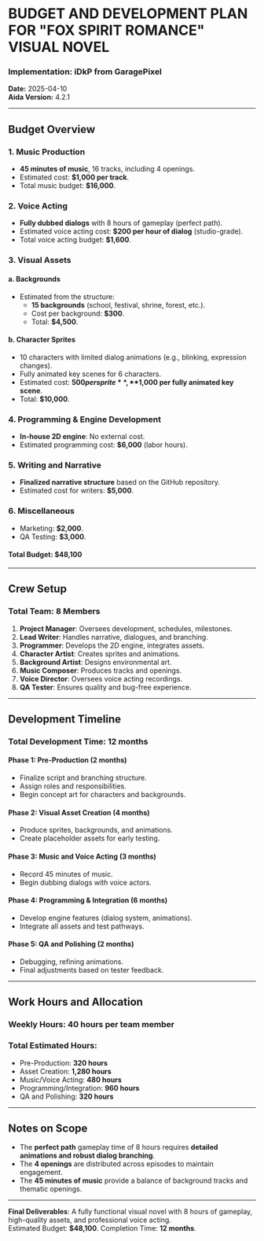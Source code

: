 # BUDGET AND DEVELOPMENT PLAN FOR "FOX SPIRIT ROMANCE" VISUAL NOVEL

### Implementation: iDkP from GaragePixel  
**Date:** 2025-04-10  
**Aida Version:** 4.2.1  

---

## Budget Overview

### 1. Music Production
- **45 minutes of music**, 16 tracks, including 4 openings.  
- Estimated cost: **$1,000 per track**.  
- Total music budget: **$16,000**.

### 2. Voice Acting
- **Fully dubbed dialogs** with 8 hours of gameplay (perfect path).  
- Estimated voice acting cost: **$200 per hour of dialog** (studio-grade).  
- Total voice acting budget: **$1,600**.

### 3. Visual Assets
#### a. Backgrounds
- Estimated from the structure:
  - **15 backgrounds** (school, festival, shrine, forest, etc.).
  - Cost per background: **$300**.
  - Total: **$4,500**.
#### b. Character Sprites
- 10 characters with limited dialog animations (e.g., blinking, expression changes).
- Fully animated key scenes for 6 characters.
- Estimated cost: **$500 per sprite**, **$1,000 per fully animated key scene**.
- Total: **$10,000**.

### 4. Programming & Engine Development
- **In-house 2D engine**: No external cost.  
- Estimated programming cost: **$6,000** (labor hours).  

### 5. Writing and Narrative
- **Finalized narrative structure** based on the GitHub repository.  
- Estimated cost for writers: **$5,000**.

### 6. Miscellaneous
- Marketing: **$2,000**.
- QA Testing: **$3,000**.

#### Total Budget: **$48,100**

---

## Crew Setup

### Total Team: **8 Members**
1. **Project Manager**: Oversees development, schedules, milestones.
2. **Lead Writer**: Handles narrative, dialogues, and branching.
3. **Programmer**: Develops the 2D engine, integrates assets.
4. **Character Artist**: Creates sprites and animations.
5. **Background Artist**: Designs environmental art.
6. **Music Composer**: Produces tracks and openings.
7. **Voice Director**: Oversees voice acting recordings.
8. **QA Tester**: Ensures quality and bug-free experience.

---

## Development Timeline

### **Total Development Time**: **12 months**  

#### **Phase 1: Pre-Production (2 months)**
- Finalize script and branching structure.
- Assign roles and responsibilities.
- Begin concept art for characters and backgrounds.

#### **Phase 2: Visual Asset Creation (4 months)**
- Produce sprites, backgrounds, and animations.
- Create placeholder assets for early testing.

#### **Phase 3: Music and Voice Acting (3 months)**
- Record 45 minutes of music.
- Begin dubbing dialogs with voice actors.

#### **Phase 4: Programming & Integration (6 months)**
- Develop engine features (dialog system, animations).
- Integrate all assets and test pathways.

#### **Phase 5: QA and Polishing (2 months)**
- Debugging, refining animations.
- Final adjustments based on tester feedback.

---

## Work Hours and Allocation
### Weekly Hours: **40 hours per team member**  
### Total Estimated Hours:
- Pre-Production: **320 hours**  
- Asset Creation: **1,280 hours**  
- Music/Voice Acting: **480 hours**  
- Programming/Integration: **960 hours**  
- QA and Polishing: **320 hours**  

---

## Notes on Scope
- The **perfect path** gameplay time of 8 hours requires **detailed animations and robust dialog branching**.  
- The **4 openings** are distributed across episodes to maintain engagement.  
- The **45 minutes of music** provide a balance of background tracks and thematic openings.

---

**Final Deliverables**: A fully functional visual novel with 8 hours of gameplay, high-quality assets, and professional voice acting.  
Estimated Budget: **$48,100**. Completion Time: **12 months**.
